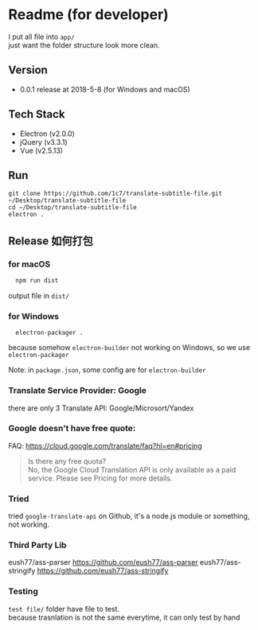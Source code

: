 # Readme (for developer)
I put all file into `app/`   
just want the folder structure look more clean.   

## Version
* 0.0.1 release at 2018-5-8 (for Windows and macOS)

## Tech Stack
* Electron (v2.0.0)
* jQuery (v3.3.1)
* Vue (v2.5.13)

## Run
```
git clone https://github.com/1c7/translate-subtitle-file.git ~/Desktop/translate-subtitle-file
cd ~/Desktop/translate-subtitle-file
electron .
```

## Release 如何打包
### for macOS      
```bash
  npm run dist
```
output file in `dist/`        

### for Windows
```
  electron-packager .
```
because somehow `electron-builder` not working on Windows, so we use `electron-packager`

Note: in `package.json`, some config are for `electron-builder`


### Translate Service Provider: Google
there are only 3 Translate API: Google/Microsort/Yandex

### Google doesn't have free quote:
FAQ: https://cloud.google.com/translate/faq?hl=en#pricing
> Is there any free quota?         
> No, the Google Cloud Translation API is only available as a paid service. Please see Pricing for more details.

### Tried
tried `google-translate-api` on Github, it's a node.js module or something, not working.      

### Third Party Lib
eush77/ass-parser    https://github.com/eush77/ass-parser
eush77/ass-stringify https://github.com/eush77/ass-stringify

### Testing
`test file/` folder have file to test.         
because trasnlation is not the same everytime, it can only test by hand         
